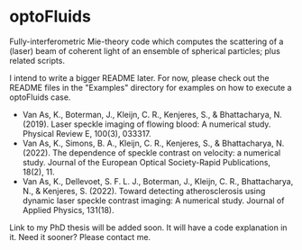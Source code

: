# optoFluids
Fully-interferometric Mie-theory code which computes the scattering of a (laser) beam of coherent light of an ensemble of spherical particles; plus related scripts.

I intend to write a bigger README later. For now, please check out the README files in the "Examples" directory for examples on how to execute a optoFluids case.

- Van As, K., Boterman, J., Kleijn, C. R., Kenjeres, S., & Bhattacharya, N. (2019). Laser speckle imaging of flowing blood: A numerical study. Physical Review E, 100(3), 033317.
- Van As, K., Simons, B. A., Kleijn, C. R., Kenjeres, S., & Bhattacharya, N. (2022). The dependence of speckle contrast on velocity: a numerical study. Journal of the European Optical Society-Rapid Publications, 18(2), 11.
- Van As, K., Dellevoet, S. F. L. J., Boterman, J., Kleijn, C. R., Bhattacharya, N., & Kenjeres, S. (2022). Toward detecting atherosclerosis using dynamic laser speckle contrast imaging: A numerical study. Journal of Applied Physics, 131(18).

Link to my PhD thesis will be added soon. It will have a code explanation in it. Need it sooner? Please contact me.

